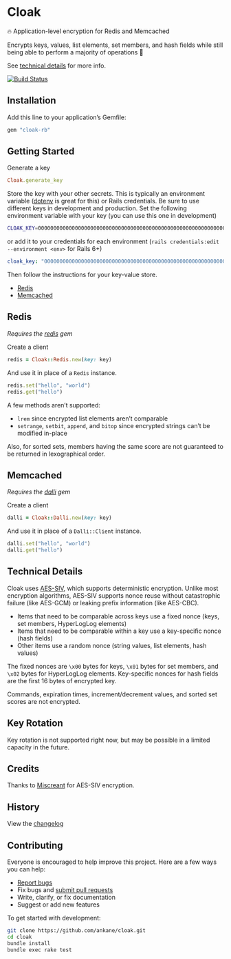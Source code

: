 # Cloak

:fire: Application-level encryption for Redis and Memcached

Encrypts keys, values, list elements, set members, and hash fields while still being able to perform a majority of operations :tada:

See [technical details](#technical-details) for more info.

[![Build Status](https://github.com/ankane/cloak/actions/workflows/build.yml/badge.svg)](https://github.com/ankane/cloak/actions)

## Installation

Add this line to your application’s Gemfile:

```ruby
gem "cloak-rb"
```

## Getting Started

Generate a key

```ruby
Cloak.generate_key
```

Store the key with your other secrets. This is typically an environment variable ([dotenv](https://github.com/bkeepers/dotenv) is great for this) or Rails credentials. Be sure to use different keys in development and production. Set the following environment variable with your key (you can use this one in development)

```sh
CLOAK_KEY=0000000000000000000000000000000000000000000000000000000000000000
```

or add it to your credentials for each environment (`rails credentials:edit --environment <env>` for Rails 6+)

```yml
cloak_key: "0000000000000000000000000000000000000000000000000000000000000000"
```

Then follow the instructions for your key-value store.

- [Redis](#redis)
- [Memcached](#memcached)

## Redis

*Requires the [redis](https://github.com/redis/redis-rb) gem*

Create a client

```ruby
redis = Cloak::Redis.new(key: key)
```

And use it in place of a `Redis` instance.

```ruby
redis.set("hello", "world")
redis.get("hello")
```

A few methods aren’t supported:

- `lrem` since encrypted list elements aren’t comparable
- `setrange`, `setbit`, `append`, and `bitop` since encrypted strings can’t be modified in-place

Also, for sorted sets, members having the same score are not guaranteed to be returned in lexographical order.

## Memcached

*Requires the [dalli](https://github.com/petergoldstein/dalli) gem*

Create a client

```ruby
dalli = Cloak::Dalli.new(key: key)
```

And use it in place of a `Dalli::Client` instance.

```ruby
dalli.set("hello", "world")
dalli.get("hello")
```

## Technical Details

Cloak uses [AES-SIV](https://github.com/miscreant/meta/wiki/AES-SIV), which supports deterministic encryption. Unlike most encryption algorithms, AES-SIV supports nonce reuse without catastrophic failure (like AES-GCM) or leaking prefix information (like AES-CBC).

- Items that need to be comparable across keys use a fixed nonce (keys, set members, HyperLogLog elements)
- Items that need to be comparable within a key use a key-specific nonce (hash fields)
- Other items use a random nonce (string values, list elements, hash values)

The fixed nonces are `\x00` bytes for keys, `\x01` bytes for set members, and `\x02` bytes for HyperLogLog elements. Key-specific nonces for hash fields are the first 16 bytes of encrypted key.

Commands, expiration times, increment/decrement values, and sorted set scores are not encrypted.

## Key Rotation

Key rotation is not supported right now, but may be possible in a limited capacity in the future.

## Credits

Thanks to [Miscreant](https://github.com/miscreant/miscreant.rb) for AES-SIV encryption.

## History

View the [changelog](https://github.com/ankane/cloak/blob/master/CHANGELOG.md)

## Contributing

Everyone is encouraged to help improve this project. Here are a few ways you can help:

- [Report bugs](https://github.com/ankane/cloak/issues)
- Fix bugs and [submit pull requests](https://github.com/ankane/cloak/pulls)
- Write, clarify, or fix documentation
- Suggest or add new features

To get started with development:

```sh
git clone https://github.com/ankane/cloak.git
cd cloak
bundle install
bundle exec rake test
```
